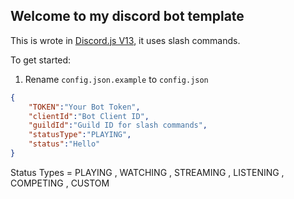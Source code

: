 ## Welcome to my discord bot template

This is wrote in [Discord.js V13](https://discordjs.guide), it uses slash commands.

To get started:
1) Rename `config.json.example` to `config.json`
```json
{
    "TOKEN":"Your Bot Token",
    "clientId":"Bot Client ID",
    "guildId":"Guild ID for slash commands",
    "statusType":"PLAYING",
    "status":"Hello"
}
```
Status Types =  PLAYING , WATCHING , STREAMING , LISTENING , COMPETING , CUSTOM